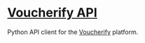 # [Voucherify API](http://voucherify-api.hive.pt)

Python API client for the [Voucherify](https://www.voucherify.io) platform.
